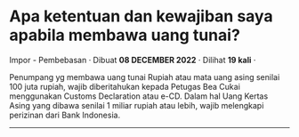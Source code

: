 Apa ketentuan dan kewajiban saya apabila membawa uang tunai?
============================================================

Impor - Pembebasan · Dibuat **08 DECEMBER 2022** · Dilihat **19 kali** ·

Penumpang yg membawa uang tunai Rupiah atau mata uang asing senilai 100 juta rupiah, wajib diberitahukan kepada Petugas Bea Cukai menggunakan Customs Declaration atau e-CD. Dalam hal Uang Kertas Asing yang dibawa senilai 1 miliar rupiah atau lebih, wajib melengkapi perizinan dari Bank Indonesia.  

  
  
  

* * *